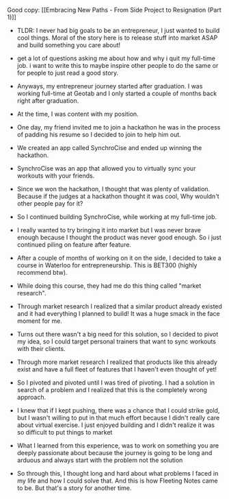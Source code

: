 Good copy: [[Embracing New Paths - From Side Project to Resignation (Part 1)]]
- TLDR: I never had big goals to be an entrepreneur, I just wanted to build cool things. Moral of the story here is to release stuff into market ASAP and build something you care about! 

- get a lot of questions asking me about how and why i quit my full-time job. i want to write this to maybe inspire other people to do the same or for people to just read a good story.
- Anyways, my entrepreneur journey started after graduation. I was working full-time at Geotab and I only started a couple of months back right after graduation.
- At the time, I was content with my position.
- One day, my friend invited me to join a hackathon he was in the process of padding his resume so I decided to join to help him out.
- We created an app called SynchroCise and ended up winning the hackathon. 
- SynchroCise was an app that allowed you to virtually sync your workouts with your friends.
- Since we won the hackathon, I thought that was plenty of validation. Because if the judges at a hackathon thought it was cool, Why wouldn't other people pay for it?
- So I continued building SynchroCise, while working at my full-time job. 
- I really wanted to try bringing it into market but I was never brave enough because I thought the product was never good enough. So i just continued piling on feature after feature.
- After a couple of months of working on it on the side, I decided to take a course in Waterloo for entrepreneurship. This is BET300 (highly recommend btw).
- While doing this course, they had me do this thing called "market research".
- Through market research I realized that a similar product already existed and it had everything I planned to build! It was a huge smack in the face moment for me.
- Turns out there wasn't a big need for this solution, so I decided to pivot my idea, so I could target personal trainers that want to sync workouts with their clients.
- Through more market research I realized that products like this already exist and have a full fleet of features that I haven't even thought of yet!
- So I pivoted and pivoted until I was tired of pivoting. I had a solution in search of a problem and I realized that this is the completely wrong approach.
- I knew that if I kept pushing, there was a chance that I could strike gold, but I wasn't willing to put in that much effort because I didn't really care about virtual exercise. I just enjoyed building and I didn't realize it was so difficult to put things to market
- What I learned from this experience, was to work on something you are deeply passionate about because the journey is going to be long and arduous and always start with the problem not the solution
- So through this, I thought long and hard about what problems I faced in my life and how I could solve that. And this is how Fleeting Notes came to be. But that's a story for another time. 
